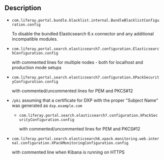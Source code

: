 ## Description

* `com.liferay.portal.bundle.blacklist.internal.BundleBlacklistConfiguration.config`

    To disable the bundled Elasticsearch 6.x connector and any additional incompatible modules.

* `com.liferay.portal.search.elasticsearch7.configuration.ElasticsearchConfiguration.config`

    with commented lines for multiple nodes - both for localhost and production mode setups

* `com.liferay.portal.search.elasticsearch7.configuration.XPackSecurityConfiguration.config`

    with commented/uncommented lines for PEM and PKCS#12

* `/pki` assuming that a certificate for DXP with the proper "Subject Name" was generated as `dxp.example.com`

    * `com.liferay.portal.search.elasticsearch7.configuration.XPackSecurityConfiguration.config`
    
        with commented/uncommented lines for PEM and PKCS#12

* `com.liferay.portal.search.elasticsearch6.xpack.monitoring.web.internal.configuration.XPackMonitoringConfiguration.config`

    with commented line when Kibana is running on HTTPS
